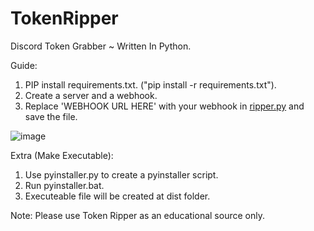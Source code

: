 # TokenRipper
Discord Token Grabber ~ Written In Python.

Guide:
1. PIP install requirements.txt. ("pip install -r requirements.txt").
2. Create a server and a webhook.
3. Replace 'WEBHOOK URL HERE' with your webhook in [ripper.py](https://github.com/kcybe/TokenRipper/blob/31be03695b6b6e57e63f3ce4b049d6e53c1f8eac/ripper.py#L5) and save the file.

![image](https://user-images.githubusercontent.com/75665158/116714920-e5e8b880-a9de-11eb-92b5-7676c5a71929.png)

Extra (Make Executable):
1. Use pyinstaller.py to create a pyinstaller script.
2. Run pyinstaller.bat.
3. Executeable file will be created at dist folder.

Note: Please use Token Ripper as an educational source only.
